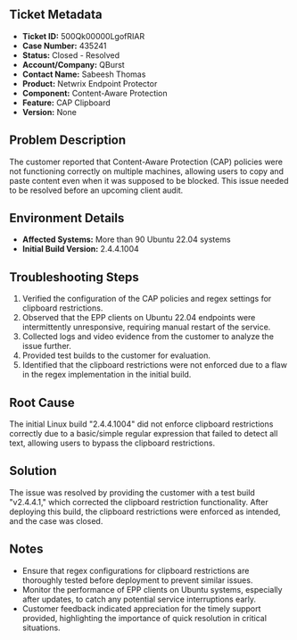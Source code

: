 ## Ticket Metadata
- **Ticket ID:** 500Qk00000LgofRIAR
- **Case Number:** 435241
- **Status:** Closed - Resolved
- **Account/Company:** QBurst
- **Contact Name:** Sabeesh Thomas
- **Product:** Netwrix Endpoint Protector
- **Component:** Content-Aware Protection
- **Feature:** CAP Clipboard
- **Version:** None

## Problem Description
The customer reported that Content-Aware Protection (CAP) policies were not functioning correctly on multiple machines, allowing users to copy and paste content even when it was supposed to be blocked. This issue needed to be resolved before an upcoming client audit.

## Environment Details
- **Affected Systems:** More than 90 Ubuntu 22.04 systems
- **Initial Build Version:** 2.4.4.1004

## Troubleshooting Steps
1. Verified the configuration of the CAP policies and regex settings for clipboard restrictions.
2. Observed that the EPP clients on Ubuntu 22.04 endpoints were intermittently unresponsive, requiring manual restart of the service.
3. Collected logs and video evidence from the customer to analyze the issue further.
4. Provided test builds to the customer for evaluation.
5. Identified that the clipboard restrictions were not enforced due to a flaw in the regex implementation in the initial build.

## Root Cause
The initial Linux build "2.4.4.1004" did not enforce clipboard restrictions correctly due to a basic/simple regular expression that failed to detect all text, allowing users to bypass the clipboard restrictions.

## Solution
The issue was resolved by providing the customer with a test build "v2.4.4.1," which corrected the clipboard restriction functionality. After deploying this build, the clipboard restrictions were enforced as intended, and the case was closed.

## Notes
- Ensure that regex configurations for clipboard restrictions are thoroughly tested before deployment to prevent similar issues.
- Monitor the performance of EPP clients on Ubuntu systems, especially after updates, to catch any potential service interruptions early.
- Customer feedback indicated appreciation for the timely support provided, highlighting the importance of quick resolution in critical situations.